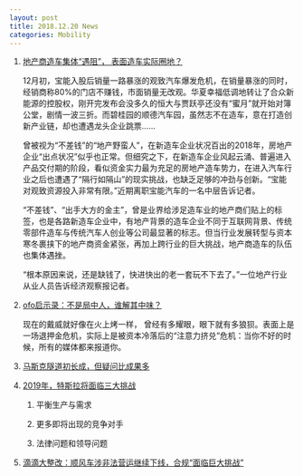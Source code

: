 ```yaml
---
layout: post
title: 2018.12.20 News
categories: Mobility
---
```


1. [地产商造车集体“遇阻”， 表面造车实际圈地？](https://www.huxiu.com/article/277178.html)

    12月初，宝能入股后销量一路暴涨的观致汽车爆发危机，在销量暴涨的同时，经销商称80%的门店不赚钱，市面销量无改观。华夏幸福低调地转让了合众新能源的控股权，刚开完发布会没多久的恒大与贾跃亭还没有“蜜月”就开始对簿公堂，剧情一波三折。而碧桂园的顺德汽车园，虽然志不在造车，意在打造创新产业链，却也遭遇龙头企业跳票……

    曾被视为“不差钱”的“地产野蛮人”，在新造车企业状况百出的2018年，房地产企业“出点状况”似乎也正常。但细究之下，在新造车企业风起云涌、普遍进入产品交付期的阶段，看似资金实力最为充足的房地产造车势力，在进入汽车行业之后也遭遇了“隔行如隔山”的现实挑战，也缺乏足够的冲劲与创新。“宝能对观致资源投入非常有限。”近期离职宝能汽车的一名中层告诉记者。

    “不差钱”、“出手大方的金主”，曾是业界给涉足造车业的地产商们贴上的标签，也是各路新造车企业中，有地产背景的造车企业不同于互联网背景、传统零部件造车与传统汽车人创业等公司最显著的标志。但当行业发展转型与资本寒冬裹挟下的地产商资金紧张，再加上跨行业的巨大挑战，地产商造车的队伍也集体遇挫。

    “根本原因来说，还是缺钱了，快进快出的老一套玩不下去了。”一位地产行业从业人员告诉经济观察报记者。

2. [ofo启示录：不是局中人，谁解其中味？](https://www.huxiu.com/article/277251.html)

    现在的戴威就好像在火上烤一样， 曾经有多耀眼，眼下就有多狼狈。表面上是一场退押金危机，实际上是被资本冷落后的“注意力挤兑”危机：当你不好的时候，所有的媒体都来报道你。

3. [马斯克隧道初长成，但疑问比成果多](https://www.huxiu.com/article/277288.html)

4. [2019年，特斯拉将面临三大挑战](https://36kr.com/p/5168033.html)

    1. 平衡生产与需求

    2. 更多即将出现的竞争对手

    3. 法律问题和领导问题

5. [滴滴大整改：顺风车涉非法营运继续下线，合规“面临巨大挑战”](https://36kr.com/p/5168068.html)

    